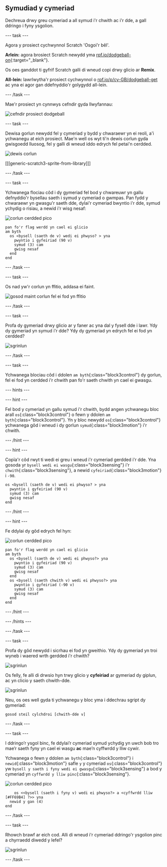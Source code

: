 ## Symudiad y cymeriad

Dechreua drwy greu cymeriad a all symud i'r chwith ac i'r dde, a gall ddringo i fyny ysgolion.

--- task ---

Agora y prosiect cychwynnol Scratch 'Osgoi'r bêl'.

**Arlein:** agora brosiect Scratch newydd yma [rpf.io/dodgeball-on](http://rpf.io/dodgeball-on){:target="_blank"}.

Os oes ganddot ti gyfrif Scratch galli di wneud copi drwy glicio ar **Remix**.

**All-lein:** lawrlwytha'r prosiect cychwynnol o [rpf.io/p/cy-GB/dodgeball-get](http://rpf.io/p/cy-GB/dodgeball-get) ac yna ei agor gan ddefnyddio'r golygydd all-lein.

--- /task ---

Mae'r prosiect yn cynnwys cefndir gyda llwyfannau:

![cefndir prosiect dodgeball](images/dodge-background.png)

--- task ---

Dewisa gorlun newydd fel y cymeriad y bydd y chwaraewr yn ei reoli, a'i ychwanegu at eich prosiect. Mae'n well os wyt ti'n dewis corlun gyda gwisgoedd lluosog, fel y galli di wneud iddo edrych fel petai'n cerdded.

![dewis corlun](images/dodge-characters.png)

[[[generic-scratch3-sprite-from-library]]]

--- /task ---

--- task ---

Ychwanega flociau côd i dy gymeriad fel bod y chwareuwr yn gallu defnyddio'r bysellau saeth i symud y cymeriad o gwmpas. Pan fydd y chwaraewr yn gwasgu'r saeth dde, dylai'r cymeriad bwyntio i'r dde, symud ychydig o risiau, a newid i'r wisg nesaf:

![corlun cerdded pico](images/pico_walking_sprite.png)

```blocks3
pan fo'r flag werdd yn cael ei glicio
am byth 
  os <bysell (saeth de v) wedi ei phwyso? > yna 
    pwyntio i gyfeiriad (90 v)
    symud (3) cam
    gwisg nesaf
  end
end
```

--- /task ---

--- task ---

Os nad yw'r corlun yn ffitio, addasa ei faint.

![gosod maint corlun fel ei fod yn ffitio](images/dodge-sprite-size-annotated.png)

--- /task ---

--- task ---

Profa dy gymeriad drwy glicio ar y faner ac yna dal y fysell dde i lawr. Ydy dy gymeriad yn symud i'r dde? Ydy dy gymeriad yn edrych fel ei fod yn cerdded?

![sgrinlun](images/dodge-walking.png)

--- /task ---

--- task ---

Ychwanega blociau côd i ddolen `am byth`{:class="block3control"} dy gorlun, fel ei fod yn cerdded i'r chwith pan fo'r saeth chwith yn cael ei gwasgu.

--- hints ---


--- hint ---

Fel bod y cymeriad yn gallu symud i'r chwith, bydd angen ychwanegu bloc arall `os`{:class="block3control"} o fewn y ddolen `am byth`{:class="block3control"}. Yn y bloc newydd `os`{:class="block3control"} ychwanega gôd i wneud i dy gorlun `symud`{:class="block3motion"} i'r chwith.

--- /hint ---

--- hint ---

Copïa'r côd rwyt ti wedi ei greu i wneud i'r cymeriad gerdded i'r dde. Yna gosoda yr `bysell wedi ei wasgu`{:class="block3sensing"} i'r `chwith`{:class="block3sensing"}, a newid `cyfeiriad`{:class="block3motion"} i `-90`.

```blocks3
os <bysell (saeth de v) wedi ei phwyso? > yna 
  pwyntio i gyfeiriad (90 v)
  symud (3) cam
  gwisg nesaf
end
```

--- /hint ---

--- hint ---

Fe ddylai dy gôd edrych fel hyn:

![corlun cerdded pico](images/pico_walking_sprite.png)

```blocks3
pan fo'r flag werdd yn cael ei glicio
am byth 
  os <bysell (saeth de v) wedi ei phwyso?> yna 
    pwyntio i gyfeiriad (90 v)
    symud (3) cam
    gwisg nesaf
  end
  os <bysell (saeth chwith v) wedi ei phwyso?> yna 
    pwyntio i gyfeiriad (-90 v)
    symud (3) cam
    gwisg nesaf
  end
end
```

--- /hint ---

--- /hints ---

--- /task ---

--- task ---

Profa dy gôd newydd i sicrhau ei fod yn gweithio. Ydy dy gymeriad yn troi wyneb i waered wrth gerdded i'r chwith?

![sgrinlun](images/dodge-upside-down.png)

Os felly, fe alli di drwsio hyn trwy glicio y **cyfeiriad** ar gymeriad dy giplun, ac yn clicio y saeth chwith-dde.

![sgrinlun](images/dodge-left-right-annotated.png)

Neu, os oes well gyda ti ychwanegu y bloc yma i ddechrau sgript dy gymeriad:

```blocks3
gosod steil cylchdroi [chwith-dde v]
```

--- /task ---

--- task ---

I ddringo’r ysgol binc, fe ddylai’r cymeriad symud ychydig yn uwch bob tro mae’r saeth fyny yn cael ei wasgu **ac** mae’n cyffwrdd y lliw cywir.

Ychwanega o fewn y ddolen `am byth`{:class="block3control"} i `newid`{:class="block3motion"} safle `y` y cymeriad `os`{:class="block3control"} yw `bysell y saeth i fyny wedi ei gwasgu`{:class="block3sensing"} a bod y cymeriad yn `cyffwrdd y lliw pinc`{:class="block3sensing"}.

![corlun cerdded pico](images/pico_walking_sprite.png)

```blocks3
    os <<bysell (saeth i fyny v) wedi ei phwyso?> a <cyffwrdd lliw [#FF69B4] ?>> yna 
  newid y gan (4)
end
```

--- /task ---

--- task ---

Rhowch brawf ar eich cod. Alli di wneud i'r cymeriad ddringo'r ysgolion pinc a chyrraedd diwedd y lefel?

![sgrinlun](images/dodge-test-character.png)

--- /task ---